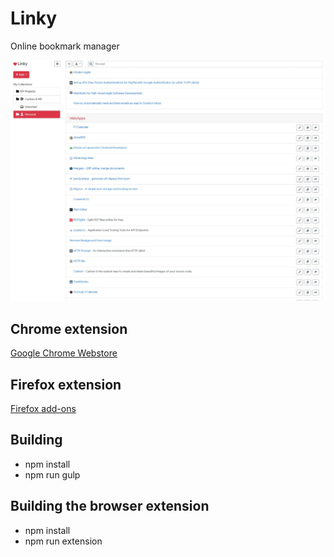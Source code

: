 # Linky
Online bookmark manager

[![Screenshot](art/Screenshot.jpeg)](art/Screenshot.jpeg)

## Chrome extension
[Google Chrome Webstore](https://chrome.google.com/webstore/detail/linky-extension/pghdabpagojegpfplckdbnlalpgidikc)

## Firefox extension
[Firefox add-ons](https://addons.mozilla.org/addon/linky-extension/)

## Building
- npm install
- npm run gulp

## Building the browser extension
- npm install
- npm run extension